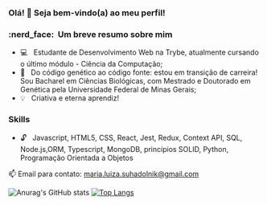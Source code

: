 ### Olá! 👋 Seja bem-vindo(a) ao meu perfil!

<h3> :nerd_face: &nbsp;Um breve resumo sobre mim </h3>

- :computer: &nbsp; Estudante de Desenvolvimento Web na Trybe, atualmente cursando o último módulo - Ciência da Computação;
- :dna: &nbsp; Do código genético ao código fonte: estou em transição de carreira! Sou Bacharel em Ciências Biológicas, com Mestrado e Doutorado em Genética pela Universidade Federal de Minas Gerais;
- :bulb: &nbsp; Criativa e eterna aprendiz!

<h3> Skills </h3>

- :unlock: &nbsp; Javascript, HTML5, CSS, React, Jest, Redux, Context API, SQL, Node.js,ORM, Typescript, MongoDB, princípios SOLID, Python, Programação Orientada a Objetos

:mailbox: Email para contato: maria.luiza.suhadolnik@gmail.com

![Anurag's GitHub stats](https://github-readme-stats.vercel.app/api?username=malusuhadolnik&show_icons=true&count_private=true&theme=buefy)
[![Top Langs](https://github-readme-stats.vercel.app/api/top-langs/?username=malusuhadolnik)](https://github.com/anuraghazra/github-readme-stats)

<!--
**malusuhadolnik/malusuhadolnik** is a ✨ _special_ ✨ repository because its `README.md` (this file) appears on your GitHub profile.

Here are some ideas to get you started:

- 🔭 I’m currently working on ...
- 🌱 I’m currently learning ...
- 👯 I’m looking to collaborate on ...
- 🤔 I’m looking for help with ...
- 💬 Ask me about ...
- 📫 How to reach me: ...
- 😄 Pronouns: ...
- ⚡ Fun fact: ...

https://upload.wikimedia.org/wikipedia/commons/6/6a/JavaScript-logo.png

-->
